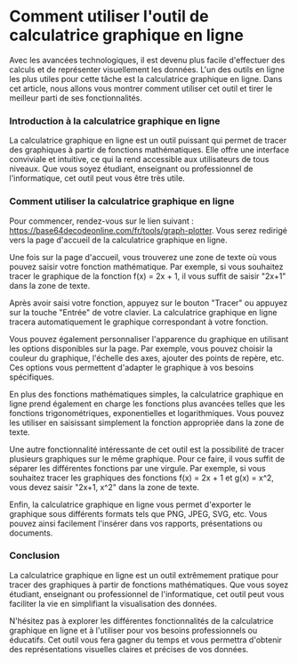 Comment utiliser l'outil de calculatrice graphique en ligne
===========================================================

Avec les avancées technologiques, il est devenu plus facile d'effectuer des calculs et de représenter visuellement les données. L'un des outils en ligne les plus utiles pour cette tâche est la calculatrice graphique en ligne. Dans cet article, nous allons vous montrer comment utiliser cet outil et tirer le meilleur parti de ses fonctionnalités.

### Introduction à la calculatrice graphique en ligne

La calculatrice graphique en ligne est un outil puissant qui permet de tracer des graphiques à partir de fonctions mathématiques. Elle offre une interface conviviale et intuitive, ce qui la rend accessible aux utilisateurs de tous niveaux. Que vous soyez étudiant, enseignant ou professionnel de l'informatique, cet outil peut vous être très utile.

### Comment utiliser la calculatrice graphique en ligne

Pour commencer, rendez-vous sur le lien suivant : <https://base64decodeonline.com/fr/tools/graph-plotter>. Vous serez redirigé vers la page d'accueil de la calculatrice graphique en ligne.

Une fois sur la page d'accueil, vous trouverez une zone de texte où vous pouvez saisir votre fonction mathématique. Par exemple, si vous souhaitez tracer le graphique de la fonction f(x) = 2x + 1, il vous suffit de saisir "2x+1" dans la zone de texte.

Après avoir saisi votre fonction, appuyez sur le bouton "Tracer" ou appuyez sur la touche "Entrée" de votre clavier. La calculatrice graphique en ligne tracera automatiquement le graphique correspondant à votre fonction.

Vous pouvez également personnaliser l'apparence du graphique en utilisant les options disponibles sur la page. Par exemple, vous pouvez choisir la couleur du graphique, l'échelle des axes, ajouter des points de repère, etc. Ces options vous permettent d'adapter le graphique à vos besoins spécifiques.

En plus des fonctions mathématiques simples, la calculatrice graphique en ligne prend également en charge les fonctions plus avancées telles que les fonctions trigonométriques, exponentielles et logarithmiques. Vous pouvez les utiliser en saisissant simplement la fonction appropriée dans la zone de texte.

Une autre fonctionnalité intéressante de cet outil est la possibilité de tracer plusieurs graphiques sur le même graphique. Pour ce faire, il vous suffit de séparer les différentes fonctions par une virgule. Par exemple, si vous souhaitez tracer les graphiques des fonctions f(x) = 2x + 1 et g(x) = x^2, vous devez saisir "2x+1, x^2" dans la zone de texte.

Enfin, la calculatrice graphique en ligne vous permet d'exporter le graphique sous différents formats tels que PNG, JPEG, SVG, etc. Vous pouvez ainsi facilement l'insérer dans vos rapports, présentations ou documents.

### Conclusion

La calculatrice graphique en ligne est un outil extrêmement pratique pour tracer des graphiques à partir de fonctions mathématiques. Que vous soyez étudiant, enseignant ou professionnel de l'informatique, cet outil peut vous faciliter la vie en simplifiant la visualisation des données.

N'hésitez pas à explorer les différentes fonctionnalités de la calculatrice graphique en ligne et à l'utiliser pour vos besoins professionnels ou éducatifs. Cet outil vous fera gagner du temps et vous permettra d'obtenir des représentations visuelles claires et précises de vos données.